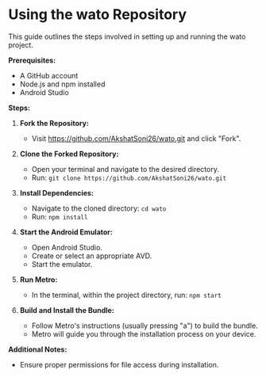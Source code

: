 # Using the wato Repository

This guide outlines the steps involved in setting up and running the wato project.

**Prerequisites:**

* A GitHub account
* Node.js and npm installed
* Android Studio

**Steps:**

1. **Fork the Repository:**
   - Visit https://github.com/AkshatSoni26/wato.git and click "Fork".

2. **Clone the Forked Repository:**
   - Open your terminal and navigate to the desired directory.
   - Run: `git clone https://github.com/AkshatSoni26/wato.git`

3. **Install Dependencies:**
   - Navigate to the cloned directory: `cd wato`
   - Run: `npm install`

4. **Start the Android Emulator:**
   - Open Android Studio.
   - Create or select an appropriate AVD.
   - Start the emulator.

5. **Run Metro:**
   - In the terminal, within the project directory, run: `npm start`

6. **Build and Install the Bundle:**
   - Follow Metro's instructions (usually pressing "a") to build the bundle.
   - Metro will guide you through the installation process on your device.

**Additional Notes:**

- Ensure proper permissions for file access during installation.